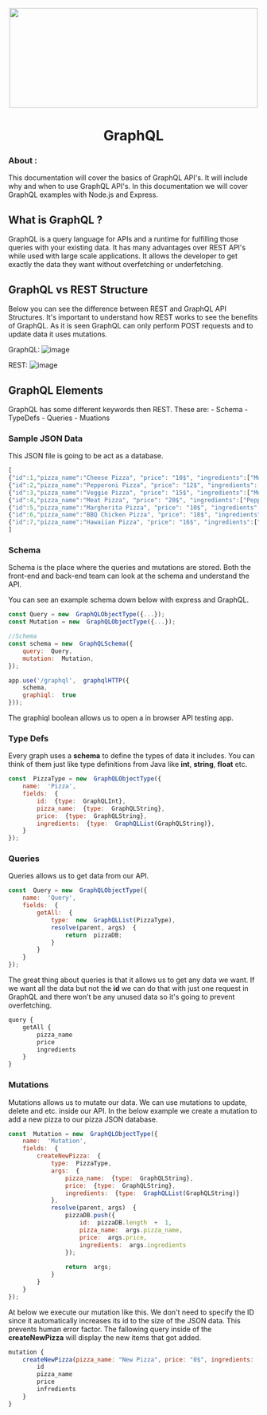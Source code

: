<p align="center">
<img src="https://graphql.org/img/og-image.png" width=500px height=200px>
<h1 align="center">GraphQL </h1>

### About :

This documentation will cover the basics of GraphQL API's. It will include why and when to use GraphQL API's. In this documentation we will cover GraphQL examples with Node.js and Express.

## What is GraphQL ?
GraphQL is a query language for APIs and a runtime for fulfilling those queries with your existing data. It has many advantages over REST API's while used with large scale applications. It allows the developer to get exactly the data they want without overfetching or underfetching.

## GraphQL vs REST Structure
Below you can see the difference between REST and GraphQL API Structures. It's important to understand how REST works to see the benefits of GraphQL. As it is seen GraphQL can only perform POST requests and to update data it uses mutations.

GraphQL:
![image](https://user-images.githubusercontent.com/59853931/136580875-1b7f32c7-0040-4537-b82f-20e5d0edefd6.png)


REST:
![image](https://user-images.githubusercontent.com/59853931/136580907-89fba15c-5a8a-4c14-846b-ab51f07b46c5.png)


## GraphQL Elements
GraphQL has some different keywords then REST. These are:
	- Schema
	- TypeDefs
	- Queries
	- Muations

### Sample JSON Data
This JSON file is going to be act as a database.
```jsx
[
{"id":1,"pizza_name":"Cheese Pizza", "price": "10$", "ingredients":["Mushrooms","Olives","Extra Cheese"]},
{"id":2,"pizza_name":"Pepperoni Pizza", "price": "12$", "ingredients":["Pepperoni","Mushrooms","Olives"]},
{"id":3,"pizza_name":"Veggie Pizza", "price": "15$", "ingredients":["Mushrooms","Olives","Green Peppers","Onions","Extra Cheese"]},
{"id":4,"pizza_name":"Meat Pizza", "price": "20$", "ingredients":["Pepperoni","Mushrooms","Olives","Sausage","Black Olives","Green Peppers","Onions","Extra Cheese"]},
{"id":5,"pizza_name":"Margherita Pizza", "price": "10$", "ingredients":["Olives","Sausage","Black Olives"]},
{"id":6,"pizza_name":"BBQ Chicken Pizza", "price": "18$", "ingredients":["Chicken","Mushrooms","Olives","Sausage","Black Olives","Green Peppers","Onions","Extra Cheese"]},
{"id":7,"pizza_name":"Hawaiian Pizza", "price": "16$", "ingredients":["Mushrooms","Olives","Sausage","Black Olives","Green Peppers","Onions","Extra Cheese"]}
]
```
### Schema
Schema is the place where the queries and mutations are stored. Both the front-end and back-end team can look at the schema and understand the API.

You can see an example schema down below with express and GraphQL. 
```jsx
const Query = new  GraphQLObjectType({...});
const Mutation = new  GraphQLObjectType({...});

//Schema
const schema = new  GraphQLSchema({
	query:  Query,
	mutation:  Mutation,
});

app.use('/graphql',  graphqlHTTP({
	schema,
	graphiql:  true
}));
```
The graphiql boolean allows us to open a in browser API testing app.

### Type Defs
Every graph uses a **schema** to define the types of data it includes.  You can think of them just like type definitions from Java like **int**, **string**, **float** etc.
```jsx
const  PizzaType = new  GraphQLObjectType({
	name:  'Pizza',
	fields:  {
		id:  {type:  GraphQLInt},
		pizza_name:  {type:  GraphQLString},
		price:  {type:  GraphQLString},
		ingredients:  {type:  GraphQLList(GraphQLString)},
	}
});
```

### Queries
Queries allows us to get data from our API. 
```jsx
const  Query = new  GraphQLObjectType({
	name:  'Query',
	fields:  {
		getAll:  {
			type:  new  GraphQLList(PizzaType),
			resolve(parent, args)  {
				return  pizzaDB;
			}
		}
	}
});
```

The great thing about queries is that it allows us to get any data we want. If we want all the data but not the **id** we can do that with just one request in  GraphQL and there won't be any unused data so it's going to prevent overfetching.
```jsx
query {
	getAll {
		pizza_name
		price
		ingredients
	}
}
```
### Mutations
Mutations allows us to mutate our data. We can use mutations to update, delete and etc. inside our API. In the below example we create a mutation to add a new pizza to our pizza JSON database.
```jsx
const  Mutation = new  GraphQLObjectType({
	name:  'Mutation',
	fields:  {
		createNewPizza:  {
			type:  PizzaType,
			args:  {
				pizza_name:  {type:  GraphQLString},
				price:  {type:  GraphQLString},
				ingredients:  {type:  GraphQLList(GraphQLString)}
			},
			resolve(parent, args)  {
				pizzaDB.push({
					id:  pizzaDB.length  +  1,
					pizza_name:  args.pizza_name,
					price:  args.price,
					ingredients:  args.ingredients
				});
				
				return  args;
			}
		}
	}
});
```

At below we execute our mutation like this. We don't need to specify the ID since it automatically increases its id to the size of the JSON data. This prevents human error factor. The fallowing query inside of the **createNewPizza** will display the new items that got added.
```jsx
mutation {
	createNewPizza(pizza_name: "New Pizza", price: "0$", ingredients: ["tomato", "pepper", "cheese"]) {
		id
		pizza_name
		price
		infredients
	}
}
```
